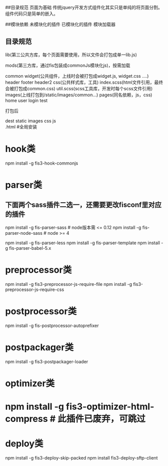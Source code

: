 ##目录规范
     页面为基础
传统jquery开发方式组件化其实只是单纯的将页面分割。
组件代码只是简单的嵌入。

##模块依赖
未模块化的插件
已模块化的插件
模块加载器

## 目录规范
lib(第三公共方库，每个页面需要使用，所以文件会打包成单一lib.js)

mods(第三方库，通过fis包装成commonJs模块化js)，按需加载

common
   widget(公共组件，上线时会被打包成widget.js, widget.css ....)
       header 
       footer
       header2
    css(公共样式库，工具)
      index.scss(html文件引用，最终会被打包成common.css)
      util.scss(scss工具库，开发时每个scss文件引用)
    images(上线打包到/static/images/common...)
pages(同名依赖，js，css)
  home
  user 
  login
test

打包后

dest 
    static
      images
      css
      js    
    .html
#全局安装

# hook类
npm install -g fis3-hook-commonjs

# parser类
## 下面两个sass插件二选一，还需要更改fisconf里对应的插件
npm install -g fis-parser-sass # node版本需 <= 0.12
npm install -g fis-parser-node-sass # node >= 4

npm install -g fis-parser-less
npm install -g fis-parser-template
npm install -g fis-parser-babel-5.x

# preprocessor类
npm install -g fis3-preprocessor-js-require-file
npm install -g fis3-preprocessor-js-require-css

# postprocessor类
npm install -g fis-postprocessor-autoprefixer

# postpackager类
npm install -g fis3-postpackager-loader

# optimizer类
# npm install -g fis3-optimizer-html-compress # 此插件已废弃，可跳过

# deploy类
npm install -g fis3-deploy-skip-packed
npm install fis3-deploy-sftp-client



  